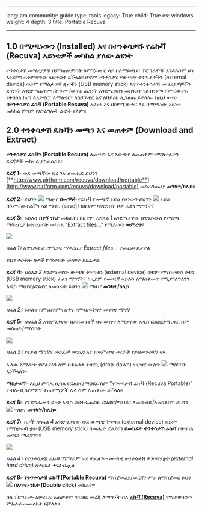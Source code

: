 

---

lang: am
community: guide
type: tools
legacy: True
child: True
os: windows
weight: 4
depth: 3
title: Portable Recuva

---

## 1.0 በሚጫነውን (Installed) እና በተንቀሳቃሹ የሬኩቫ (Recuva) አይነቴዎች መካከል ያለው ልዩነት ## 

ተንቀሳቃሽ መሣሪያዎቹ በምንጠቀምበት ኮምፒውተር ላይ ስለማይጫኑ፣ ፕሮግራሞቹ እንዳሉንም ሆነ እንደምንጠቀምባቸው ላይታወቅ ይችላል። ሆኖም ተንቀሳቃሽ የውጫዊ ቅንጣቶቻችን (external device) ወይም የማስታወሻ ቋታችን (USB memory stick) እና የተንቀሳቃሽ መሣሪያዎቻችን ደኅንነት እንደምንጠቀምበት ኮምፒውተር ጤንነት እንደሚወሰን መዘንጋት የለብንም። ኮምፒውተሩ የተበከለ ከሆነ ለአድዌር፣ ለማልዌር፣ ለስፓይዌር እና ለቫይረስ ሊጋለጡ ይችላሉ።
ከዚህ ውጭ **በተንቀሳቃሽ ሬኩቫ (Portable Recuva)** አይነቴ እና በኮምፒውተር ላይ በሚጫነው አይነቴ መካከል ምንም የአገልግሎት ልዩነት የለም።

## 2.0 ተንቀሳቃሽ ዴኩቫን መጫን እና መጠቀም (Download and Extract) ##

**ተንቀሳቃሽ ሬኩቫን (Portable Recuva)** ለመጫን እና አውጥቶ ለመጠቀም የሚከተሉትን ደረጃዎች መከተል ያስፈልጋል።

**ደረጃ 1**፦ ወደ መጫኛው ድረ ገጽ ለመሔድ ይህንን    [**http://www.piriform.com/recuva/download/portable**](http://www.piriform.com/recuva/download/portable)  መስፈንጠሪያ **መንካት/ክሊክ**።

**ደረጃ 2**፦ ይህንን ![](/sbox/screen/recuvaportable-en/02.png) ማዘዣ **በመንካት** የሬኩቫ የመጫኛ ፋይል የሆነውን ይህንን ![](/sbox/screen/recuvaportable-en/03.png) ፋይል በኮምፒውተራችን ላይ ማኖር (save)፤ ከዚያም ካኖርንበት ቦታ ፈልጎ ማግኘት፤

**ደረጃ 3**፦ ፋይሉን **በቀኝ ንኬት** መክፈት፣ ከዚያም *በስእል 1* እንደሚታየው በዊንዶውስ የምርጫ ማቅረቢያ ከተዘረዘሩት መካከል ”Extract files...” የሚለውን **መምረጥ**፤

![](/sbox/screen/recuvaportable-en/04.png)

*ስእል 1፤ በዊንዶውስ የምርጫ ማቅረቢያ Extract files... ተመርጦ ይታያል*

*ይህን ተከትሎ ከታች የሚታየው መስኮት ይከፈታል*

**ደረጃ 4**፦ *በስእል 2* እንደሚታየው ውጫዊ ቅንጣቱን (external device) ወይም የማስታወሻ ቋቱን (USB memory stick) ፈልጎ ማግኘት፤ ከዚያም የመጫኛ ፋይሉን ለማስቀመጥ የሚያገለግለንን አዲስ ማህደር/ፎልደር ለመክፈት ይህንን ![](/sbox/screen/recuvaportable-en/05.png) ማዘዣ **መንካት/ክሊክ**

![](/sbox/screen/recuvaportable-en/06.png)

*ስእል 2፤ ፋይሉን የምናስቀምጥበትና የምንከፍትበት መንገድ ማግኛ*

**ደረጃ 5**፦ *በስእል 3* እንደሚታየው በዶክመንቶች ዛፍ ውስጥ ለሚታየው አዲስ ፎልደር/ማህደር ስም መስጠት/ማስገባት

![](/sbox/screen/recuvaportable-en/07.png)

*ስእል 3፤ የፋይል ማግኛና መክፈቻ መንገድ እና የመምረጫ መስኮት የዶክመንቶቹን ዛፍ*

ሌላው አማራጭ የፎልደሩን ስም በቁልቁል ተዘርጊ (drop-down) ዝርዝር ውስጥ ![](/sbox/screen/recuvaportable-en/08.png) ማስገባት እንችላለን። 

**ማስታወሻ**፦ ለዚህ ምሳሌ ሲባል የፎልደሩ/ማህደሩ ስም “ተንቀሳቃሽ ሬኩቫ (Recuva Portable)” ተብሎ ቢሰየምም፣ ተጠቃሚዎች ሌላ ስም ሊጠቀሙ ይችላሉ።

**ደረጃ 6**፦ የፕሮግራሙን ይዘት አዲስ ወደተፈጠረው ፎልደር/ማህደር ለመውሰድ/ለመገልበጥ ይህንን  ![](/sbox/screen/recuvaportable-en/09.png) ማዘዣ **መንካት/ክሊክ**።

**ደረጃ 7**፦ ከታች *በስእል 4* እንደሚታየው ወደ ውጫዊ ቅንጣቱ (external device) ወይም የማስታወሻ ቋቱ (USB memory stick) በመሔድ ፎልደሩን **በመክፈት** **ተንቀሳቃሽ ሬኩቫ** በትክክል መኖሩን ማረጋገጥ።  

![](/sbox/screen/recuvaportable-en/10.png)

*ስእል 4፤ የተንቀሳቃሽ ሬኩቫ ፕሮግራም ወደ ተፈለገው ውጫዊ ተንቀሳቃሽ ቅንጣት/ቋት (external hard drive) በትክክል ተገልብጧል*

**ደረጃ 8**፦ **የተንቀሳቃሽ ሬኩቫ (Portable Recuva)** ማስጀመሪያ/መርጃን ሥራ ለማስጀመር ይህን ![](/sbox/screen/recuvaportable-en/11.png) **በእጥፍ-ንኬት (Double click)** መክፈት።

ስለ ፕሮግራሙ አሠራርና አጠቃቀም ዝርዝር መረጃ ለማግኘት ስለ [**ሬኩቫ (Recuva)**](/am/recuva) የሚያወሳውን ምእራፍ መመልከት ይቻላል።


